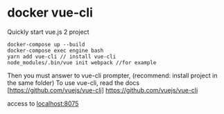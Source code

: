 # docker vue-cli
Quickly start vue.js 2 project

```
docker-compose up --build
docker-compose exec engine bash
yarn add vue-cli // install vue-cli
node_modules/.bin/vue init webpack //for example
```
Then you must answer to vue-cli prompter, (recommend: install project in the same folder)
To use vue-cli, read the docs [https://github.com/vuejs/vue-cli] https://github.com/vuejs/vue-cli

access to [localhost:8075](localhost:8075)

